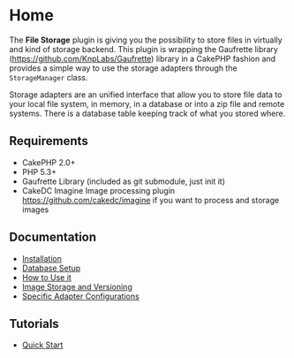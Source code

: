 Home
====

The **File Storage** plugin is giving you the possibility to store files in virtually and kind of storage backend. This plugin is wrapping the Gaufrette library (https://github.com/KnpLabs/Gaufrette) library in a CakePHP fashion and provides a simple way to use the storage adapters through the ```StorageManager``` class.

Storage adapters are an unified interface that allow you to store file data to your local file system, in memory, in a database or into a zip file and remote systems. There is a database table keeping track of what you stored where.

Requirements
------------

* CakePHP 2.0+
* PHP 5.3+
* Gaufrette Library (included as git submodule, just init it)
* CakeDC Imagine Image processing plugin https://github.com/cakedc/imagine if you want to process and storage images

Documentation
-------------

* [Installation](Documentation/Installation.md)
* [Database Setup](Documentation/Database-Setup.md)
* [How to Use it](Documentation/How-To-Use.md)
* [Image Storage and Versioning](Documentation/Image-Storage-And-Versioning.md)
* [Specific Adapter Configurations](Documentation/Specific-Adapter-Configurations.md)

Tutorials
---------

* [Quick Start](Tutorials/Quick-Start.md)
